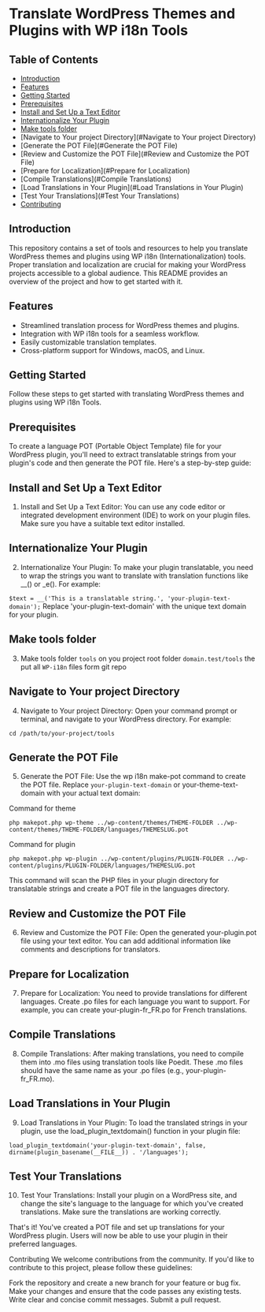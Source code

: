 # Translate WordPress Themes and Plugins with WP i18n Tools

## Table of Contents

- [Introduction](#introduction)
- [Features](#features)
- [Getting Started](#getting-started)
- [Prerequisites](#prerequisites)
- [Install and Set Up a Text Editor](#Install-and-Set-Up-a-Text-Editor)
- [Internationalize Your Plugin](#Internationalize-Your-Plugin)
- [Make tools folder](#Make-tools-folder)
- [Navigate to Your project Directory](#Navigate to Your project Directory)
- [Generate the POT File](#Generate the POT File)
- [Review and Customize the POT File](#Review and Customize the POT File)
- [Prepare for Localization](#Prepare for Localization)
- [Compile Translations](#Compile Translations)
- [Load Translations in Your Plugin](#Load Translations in Your Plugin)
- [Test Your Translations](#Test Your Translations)
- [Contributing](#contributing)

## Introduction

This repository contains a set of tools and resources to help you translate WordPress themes and plugins using WP i18n (Internationalization) tools. Proper translation and localization are crucial for making your WordPress projects accessible to a global audience. This README provides an overview of the project and how to get started with it.

## Features

- Streamlined translation process for WordPress themes and plugins.
- Integration with WP i18n tools for a seamless workflow.
- Easily customizable translation templates.
- Cross-platform support for Windows, macOS, and Linux.

## Getting Started

Follow these steps to get started with translating WordPress themes and plugins using WP i18n Tools.

## Prerequisites
To create a language POT (Portable Object Template) file for your WordPress plugin, you'll need to extract translatable strings from your plugin's code and then generate the POT file. Here's a step-by-step guide:

## Install and Set Up a Text Editor
1. Install and Set Up a Text Editor: You can use any code editor or integrated development environment (IDE) to work on your plugin files. Make sure you have a suitable text editor installed.

## Internationalize Your Plugin
2. Internationalize Your Plugin: To make your plugin translatable, you need to wrap the strings you want to translate with translation functions like __() or _e(). For example:

`$text = __('This is a translatable string.', 'your-plugin-text-domain');`
Replace 'your-plugin-text-domain' with the unique text domain for your plugin.

## Make tools folder
3. Make tools folder `tools` on you project root folder `domain.test/tools` the put all `WP-i18n` files form git repo

## Navigate to Your project Directory
4. Navigate to Your project Directory: Open your command prompt or terminal, and navigate to your WordPress directory. For example:

`cd /path/to/your-project/tools`

## Generate the POT File
5. Generate the POT File: Use the wp i18n make-pot command to create the POT file. Replace `your-plugin-text-domain` or your-theme-text-domain with your actual text domain:

Command for theme
```
php makepot.php wp-theme ../wp-content/themes/THEME-FOLDER ../wp-content/themes/THEME-FOLDER/languages/THEMESLUG.pot
```


Command for plugin
```
php makepot.php wp-plugin ../wp-content/plugins/PLUGIN-FOLDER ../wp-content/plugins/PLUGIN-FOLDER/languages/THEMESLUG.pot
```

This command will scan the PHP files in your plugin directory for translatable strings and create a POT file in the languages directory.

## Review and Customize the POT File
6. Review and Customize the POT File: Open the generated your-plugin.pot file using your text editor. You can add additional information like comments and descriptions for translators.

## Prepare for Localization
7. Prepare for Localization: You need to provide translations for different languages. Create .po files for each language you want to support. For example, you can create your-plugin-fr_FR.po for French translations.

## Compile Translations
8. Compile Translations: After making translations, you need to compile them into .mo files using translation tools like Poedit. These .mo files should have the same name as your .po files (e.g., your-plugin-fr_FR.mo).

## Load Translations in Your Plugin
9. Load Translations in Your Plugin: To load the translated strings in your plugin, use the load_plugin_textdomain() function in your plugin file:

```
load_plugin_textdomain('your-plugin-text-domain', false, dirname(plugin_basename(__FILE__)) . '/languages');
```

## Test Your Translations
10. Test Your Translations: Install your plugin on a WordPress site, and change the site's language to the language for which you've created translations. Make sure the translations are working correctly.

That's it! You've created a POT file and set up translations for your WordPress plugin. Users will now be able to use your plugin in their preferred languages.

Contributing
We welcome contributions from the community. If you'd like to contribute to this project, please follow these guidelines:

Fork the repository and create a new branch for your feature or bug fix.
Make your changes and ensure that the code passes any existing tests.
Write clear and concise commit messages.
Submit a pull request.
